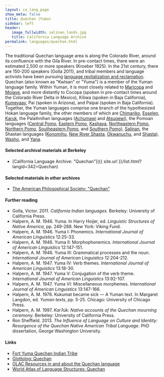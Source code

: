 ```yaml
---
layout: ca_lang_page
show_meta: false
title: Quechan (Yuma)
sidebar: left
header:
   image_fullwidth: salinan_lands.jpg
   title: California Language Archive
permalink: languages/quechan.html
---
```


The traditional Quechan language area is along the Colorado River, around its confluence with the Gila River. In pre-contact times, there were an estimated 2,500 or more speakers (Kroeber 1925). In the 21st century, there are 150-200 speakers (Golla 2011), and tribal members and language activists have been pursuing [language revitalization and reclamation](https://www.quechantribe.com/departments-quechan-language-preservation.html). Quechan (also known as "Kwtsan" or "Yuma") is a member of the Yuman language family. Within Yuman, it is most closely related to [Maricopa](maricopa.html) and [Mojave](mojave.html), and more distantly to Cocopa (spoken in pre-contact times around the Colorado River Delta in Mexico), Kiliwa (spoken in Baja California),  [Kumeyaay](kumeyaay.html), Pai (spoken in Arizona), and Paipai (spoken in Baja California). Together, the Yuman languages comprise one branch of the hypothesized Hokan language family, the other members of which are [Chimariko](chimariko.html), [Esselen](esselen.html), [Karuk](karuk.html), the Palaihnihan languages ([Achumawi](achumawi.html) and [Atsugewi](atsugewi.html)), the Pomoan languages ([Central Pomo](central-pomo.html), [Eastern Pomo](eastern-pomo.html), [Kashaya](kashaya.html), [Northeastern Pomo](northeastern-pomo.html), [Northern Pomo](northern-pomo.html), [Southeastern Pomo](southeastern-pomo.html), and [Southern Pomo](southern-pomo.html)), [Salinan](salinan.html), the Shastan languages ([Konomihu](konomihu.html), [New River Shasta](new-river-shasta.html), [Okwanuchu](okwanuchu.html), and [Shasta](shasta.html)), [Washo](washo.html), and [Yana](yana.html).

#### Selected archival materials at Berkeley

* [California Language Archive: "Quechan"]({{ site.url }}/list.html?langid=342=Quechan)

#### Selected materials in other archives

* [The American Philosophical Society: "Quechan"](https://indigenousguide.amphilsoc.org/search?f%5B0%5D=guide_language_content_title%3AQuechan)

#### Further reading

* Golla, Victor. 2011. *California Indian languages.* Berkeley: University of California Press.
* Halpern, A. M. 1946. Yuma. In Harry Hoijer, ed. *Linguistic Structures of Native America*, pp. 249-288. New York: Viking Fund.
* Halpern, A. M. 1946. Yuma I: Phonemics. *International Journal of American Linguistics* 12:25-33.
* Halpern, A. M. 1946. Yuma II: Morphophonemics. *International Journal of American Linguistics* 12:147-151.
* Halpern, A. M. 1946. Yuma III: Grammatical processes and the noun. *International Journal of American Linguistics* 12:204-212.
* Halpern, A. M. 1947. Yuma IV: Verb themes. *International Journal of American Linguistics* 13:18-30.
* Halpern, A. M. 1947. Yuma V: Conjugation of the verb theme. *International Journal of American Linguistics* 13:92-107.
* Halpern, A. M. 1947. Yuma VI: Miscellaneous morphemes. *International Journal of American Linguistics* 13:147-166.
* Halpern, A. M. 1976. Kukumat became sick — A Yuman text. In Margaret Langdon, ed. *Yuman texts*, pp. 5-25. Chicago: University of Chicago Press.
* Halpern, A. M. 1997. *Karʔúk: Native accounts of the Quechan mourning ceremony.* Berkeley: University of California Press.
* Ron Sheffield. 2013. *The Influence of Language on Culture and Identity: Resurgence of the Quechan Native American Tribal Language*. PhD dissertation, George Washington University.

#### Links

* [Fort Yuma Quechan Indian Tribe](https://www.quechantribe.com/index.html)
* [Glottolog: Quechan](https://glottolog.org/resource/languoid/id/quec1382)
* [OLAC Resources in and about the Quechan language](http://www.language-archives.org/language/yum)
* [World Atlas of Language Structures: Quechan](http://wals.info/languoid/lect/wals_code_que)


